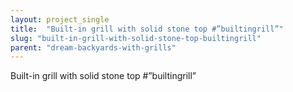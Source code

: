 ```yaml
---
layout: project_single
title:  "Built-in grill with solid stone top #”builtingrill”"
slug: "built-in-grill-with-solid-stone-top-builtingrill"
parent: "dream-backyards-with-grills"
---
```

Built-in grill with solid stone top #”builtingrill”